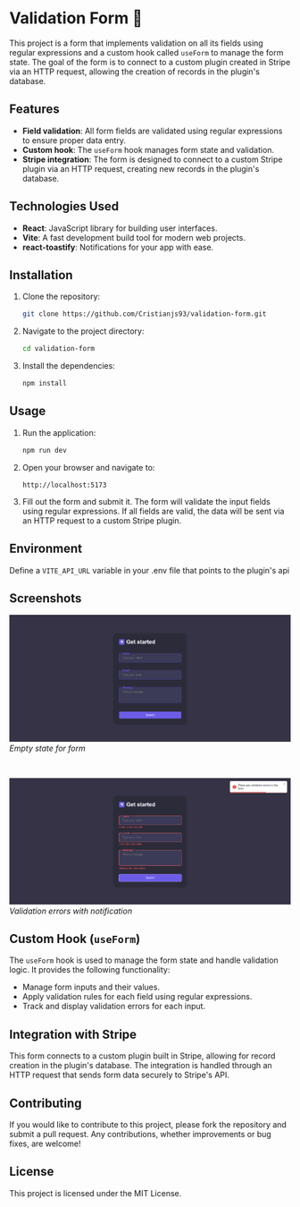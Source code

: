 # Validation Form 🚀

This project is a form that implements validation on all its fields using regular expressions and a custom hook called `useForm` to manage the form state. The goal of the form is to connect to a custom plugin created in Stripe via an HTTP request, allowing the creation of records in the plugin's database.

## Features

- **Field validation**: All form fields are validated using regular expressions to ensure proper data entry.
- **Custom hook**: The `useForm` hook manages form state and validation.
- **Stripe integration**: The form is designed to connect to a custom Stripe plugin via an HTTP request, creating new records in the plugin's database.

## Technologies Used

- **React**: JavaScript library for building user interfaces.
- **Vite**: A fast development build tool for modern web projects.
- **react-toastify**: Notifications for your app with ease.

## Installation

1. Clone the repository:

   ```bash
   git clone https://github.com/Cristianjs93/validation-form.git
   ```

2. Navigate to the project directory:

   ```bash
   cd validation-form
   ```

3. Install the dependencies:

   ```bash
   npm install
   ```

## Usage

1. Run the application:

   ```bash
   npm run dev
   ```

2. Open your browser and navigate to:

   ```
   http://localhost:5173
   ```

3. Fill out the form and submit it. The form will validate the input fields using regular expressions. If all fields are valid, the data will be sent via an HTTP request to a custom Stripe plugin.

## Environment

Define a `VITE_API_URL` variable in your .env file that points to the plugin's api

## Screenshots

![empty-form](./public/assets/empty-form.png)
_*Empty state for form*_

<br/>

![validation-with-notification](./public/assets/error-form.png)
_*Validation errors with notification*_

## Custom Hook (`useForm`)

The `useForm` hook is used to manage the form state and handle validation logic. It provides the following functionality:

- Manage form inputs and their values.
- Apply validation rules for each field using regular expressions.
- Track and display validation errors for each input.

## Integration with Stripe

This form connects to a custom plugin built in Stripe, allowing for record creation in the plugin's database. The integration is handled through an HTTP request that sends form data securely to Stripe's API.

## Contributing

If you would like to contribute to this project, please fork the repository and submit a pull request. Any contributions, whether improvements or bug fixes, are welcome!

## License

This project is licensed under the MIT License.
